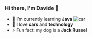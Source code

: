 ### Hi there, I'm Davide 👋

- 🔭 I’m currently learning **Java**         ![car](https://c.tenor.com/yA5R1AMuuBAAAAAC/car-drift.gif)
- 🌱 I love **cars** and **technology**
- ⚡ Fun fact: my dog is a **Jack Russel**



<!--
**DavideSaddi/DavideSaddi** is a ✨ _special_ ✨ repository because its `README.md` (this file) appears on your GitHub profile.

Here are some ideas to get you started:

- 🔭 I’m currently working on ...
- 🌱 I’m currently learning ...
- 🤔 I’m looking for help with ...
- 💬 Ask me about ...
- 📫 How to reach me: ...
- 😄 Pronouns: ...
- ⚡ Fun fact: ...
-->
